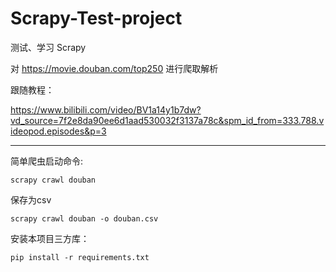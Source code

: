 # Scrapy-Test-project

测试、学习 Scrapy

对 https://movie.douban.com/top250  进行爬取解析

跟随教程：

https://www.bilibili.com/video/BV1a14y1b7dw?vd_source=7f2e8da90ee6d1aad530032f3137a78c&spm_id_from=333.788.videopod.episodes&p=3

---

简单爬虫启动命令:

``scrapy crawl douban ``

保存为csv

``scrapy crawl douban -o douban.csv``

安装本项目三方库：  

``pip install -r requirements.txt``
